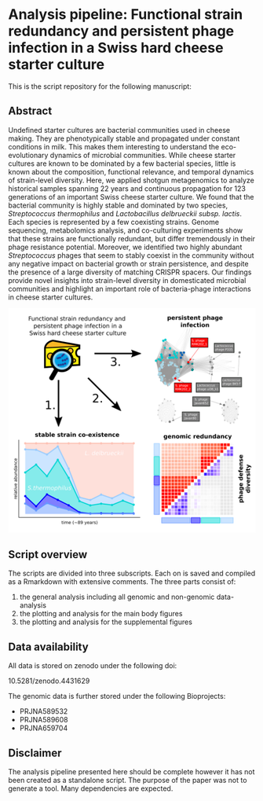 # **Analysis pipeline: Functional strain redundancy and persistent phage infection in a Swiss hard cheese starter culture**

This is the script repository for the following manuscript:


## Abstract

Undefined starter cultures are bacterial communities used in cheese making. They are phenotypically stable and propagated under constant conditions in milk. This makes them interesting to understand the eco-evolutionary dynamics of microbial communities. While cheese starter cultures are known to be dominated by a few bacterial species, little is known about the composition, functional relevance, and temporal dynamics of strain-level diversity. Here, we applied shotgun metagenomics to analyze historical samples spanning 22 years and continuous propagation for 123 generations of an important Swiss cheese starter culture. We found that the bacterial community is highly stable and dominated by two species, *Streptococcus thermophilus* and *Lactobacillus delbrueckii subsp. lactis*. Each species is represented by a few coexisting strains. Genome sequencing, metabolomics analysis, and co-culturing experiments show that these strains are functionally redundant, but differ tremendously in their phage resistance potential. Moreover, we identified two highly abundant *Streptococcus* phages that seem to stably coexist in the community without any negative impact on bacterial growth or strain persistence, and despite the presence of a large diversity of matching CRISPR spacers. Our findings provide novel insights into strain-level diversity in domesticated microbial communities and highlight an important role of bacteria-phage interactions in cheese starter cultures.  

![Graphical abstract](figures/graphical_abstract.png)

## Script overview

The scripts are divided into three subscripts. Each on is saved and compiled as a Rmarkdown with extensive comments. The three parts consist of:

1. the general analysis including all genomic and non-genomic data-analysis
2. the plotting and analysis for the main body figures
3. the plotting and analysis for the supplemental figures

## Data availability

All data is stored on zenodo under the following doi:

10.5281/zenodo.4431629

The genomic data is further stored under the following Bioprojects:

- PRJNA589532
- PRJNA589608
- PRJNA659704


## Disclaimer

The analysis pipeline presented here should be complete however it has not been created as a standalone script. The purpose of the paper was not to generate a tool. Many dependencies are expected.
